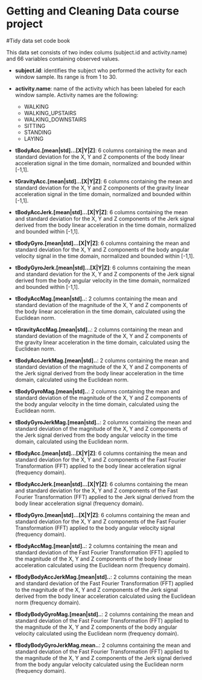 Getting and Cleaning Data course project
=========
#Tidy data set code book

This data set consists of two index colums (subject.id and activity.name) and 66 variables containing observed values.

* __subject.id__: identifies the subject who performed the activity for each window sample. Its range is from 1 to 30.

* __activity.name__: name of the activity which has been labeled for each window sample. Activity names are the following:
   * WALKING
   * WALKING_UPSTAIRS
   * WALKING_DOWNSTAIRS
   * SITTING
   * STANDING
   * LAYING

* __tBodyAcc.[mean|std]...[X|Y|Z]__: 6 columns containing the mean and standard deviation for the X, Y and Z components of the body linear acceleration signal in the time domain, normalized and bounded within [-1,1].

* __tGravityAcc.[mean|std]...[X|Y|Z]__: 6 columns containing the mean and standard deviation for the X, Y and Z components of the gravity linear acceleration signal in the time domain, normalized and bounded within [-1,1].

* __tBodyAccJerk.[mean|std]...[X|Y|Z]__: 6 columns containing the mean and standard deviation for the X, Y and Z components of the Jerk signal derived from the body linear acceleration in the time domain, normalized and bounded within [-1,1].

* __tBodyGyro.[mean|std]...[X|Y|Z]__: 6 columns containing the mean and standard deviation for the X, Y and Z components of the body angular velocity signal in the time domain, normalized and bounded within [-1,1].

* __tBodyGyroJerk.[mean|std]...[X|Y|Z]__: 6 columns containing the mean and standard deviation for the X, Y and Z components of the Jerk signal derived from the body angular velocity in the time domain, normalized and bounded within [-1,1].

* __tBodyAccMag.[mean|std]..__: 2 columns containing the mean and standard deviation of the magnitude of the X, Y and Z components of the body linear acceleration in the time domain, calculated using the Euclidean norm.

* __tGravityAccMag.[mean|std]..__: 2 columns containing the mean and standard deviation of the magnitude of the X, Y and Z components of the gravity linear acceleration in the time domain, calculated using the Euclidean norm.

* __tBodyAccJerkMag.[mean|std]..__: 2 columns containing the mean and standard deviation of the magnitude of the X, Y and Z components of the Jerk signal derived from the body linear acceleration in the time domain, calculated using the Euclidean norm.

* __tBodyGyroMag.[mean|std]..__: 2 columns containing the mean and standard deviation of the magnitude of the X, Y and Z components of the body angular velocity in the time domain, calculated using the Euclidean norm.

* __tBodyGyroJerkMag.[mean|std]..__: 2 columns containing the mean and standard deviation of the magnitude of the X, Y and Z components of the Jerk signal derived from the body angular velocity in the time domain, calculated using the Euclidean norm.

* __fBodyAcc.[mean|std]...[X|Y|Z]__: 6 columns containing the mean and standard deviation for the X, Y and Z components of the Fast Fourier Transformation (FFT) applied to the body linear acceleration signal (frequency domain).

* __fBodyAccJerk.[mean|std]...[X|Y|Z]__: 6 columns containing the mean and standard deviation for the X, Y and Z components of the Fast Fourier Transformation (FFT) applied to the Jerk signal derived from the body linear acceleration signal (frequency domain).

* __fBodyGyro.[mean|std]...[X|Y|Z]__: 6 columns containing the mean and standard deviation for the X, Y and Z components of the Fast Fourier Transformation (FFT) applied to the body angular velocity signal (frequency domain).

* __fBodyAccMag.[mean|std]..__: 2 columns containing the mean and standard deviation of the Fast Fourier Transformation (FFT) applied to the magnitude of the X, Y and Z components of the body linear acceleration calculated using the Euclidean norm (frequency domain).

* __fBodyBodyAccJerkMag.[mean|std]..__: 2 columns containing the mean and standard deviation of the Fast Fourier Transformation (FFT) applied to the magnitude of the X, Y and Z components of the Jerk signal derived from the body linear acceleration calculated using the Euclidean norm (frequency domain).

* __fBodyBodyGyroMag.[mean|std]..__: 2 columns containing the mean and standard deviation of the Fast Fourier Transformation (FFT) applied to the magnitude of the X, Y and Z components of the body angular velocity calculated using the Euclidean norm (frequency domain).

* __fBodyBodyGyroJerkMag.mean..__: 2 columns containing the mean and standard deviation of the Fast Fourier Transformation (FFT) applied to the magnitude of the X, Y and Z components of the Jerk signal derived from the body angular velocity calculated using the Euclidean norm (frequency domain).

